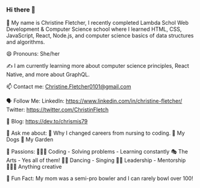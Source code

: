 ### Hi there 👋

<!--
**Chrismis79/Chrismis79** is a ✨ _special_ ✨ repository because its `README.md` (this file) appears on your GitHub profile.


-->
🤝 My name is Christine Fletcher, I recently completed Lambda Schol Web Development & Computer Science school where I learned HTML, CSS, JavaScript, React, Node.js, and computer science basics of data structures and algorithms. 

😄 Pronouns: She/her

✍️ I am currently learning more about computer science principles, React Native, and more about GraphQL.

📫 Contact me: Christine.Fletcher0101@gmail.com

🗣 Follow Me: LinkedIn: https://www.linkedin.com/in/christine-fletcher/
              Twitter: https://twitter.com/ChristinFletch
  
📝 Blog: https://dev.to/chrismis79

💬 Ask me about: 
     👩 Why I changed careers from nursing to coding. 
     🐶 My Dogs
     🌱 My Garden
 
 💓 Passions:
    👩🏽‍💻 Coding - Solving problems - Learning constantly
    🎭 The Arts - Yes all of them!
    💃🏼 Dancing - Singing
    💪🏼 Leadership - Mentorship
    👩🏼‍🎨 Anything creative
    
    
🌠 Fun Fact: My mom was a semi-pro bowler and I can rarely bowl over 100! 
    
    
     
     




